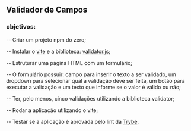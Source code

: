 ## Validador de Campos

### objetivos:

-- Criar um projeto npm do zero;

-- Instalar o [vite](https://vitejs.dev/) e a biblioteca: [validator.js](https://www.npmjs.com/package/validator);

-- Estruturar uma página HTML com um formulário;

-- O formulário possuir: campo para inserir o texto a ser validado, um dropdown para selecionar qual a validação deve ser feita, um botão para executar a validação e um texto que informe se o valor é válido ou não;

-- Ter, pelo menos, cinco validações utilizando a biblioteca validator;

-- Rodar a aplicação utilizando o vite;

-- Testar se a aplicação é aprovada pelo lint da [Trybe](https://www.npmjs.com/package/eslint-config-trybe-frontend).
